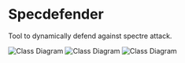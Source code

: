 # Specdefender
Tool to dynamically defend against spectre attack.

![Class Diagram](https://github.com/amitsirius/Specdefender/blob/main/images/specdefender\_class\_diagram.png?raw=true)
![Class Diagram](https://github.com/amitsirius/Specdefender/blob/main/images/specdefender\_state.png?raw=true)
![Class Diagram](https://github.com/amitsirius/Specdefender/blob/main/images/specdefender\_working.png?raw=true)


